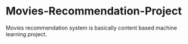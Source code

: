 # Movies-Recommendation-Project
Movies recommendation system is basically content based machine learning project.
